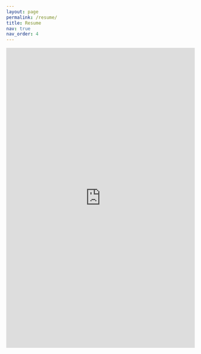 ```yaml
---
layout: page
permalink: /resume/
title: Resume
nav: true
nav_order: 4
---
```


<iframe src="https://jakebarkovitch.com/assets/pdf/Barkovitch_Resume.pdf" title="upwage site" width="100%" height="800" frameBorder="0"></iframe>

